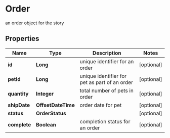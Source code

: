 

# Order

an order object for the story

## Properties

| Name | Type | Description | Notes |
|------------ | ------------- | ------------- | -------------|
|**id** | **Long** | unique identifier for an order |  [optional] |
|**petId** | **Long** | unique identifier for pet as part of an order |  [optional] |
|**quantity** | **Integer** | total number of pets in order |  [optional] |
|**shipDate** | **OffsetDateTime** | order date for pet |  [optional] |
|**status** | **OrderStatus** |  |  [optional] |
|**complete** | **Boolean** | completion status for an order |  [optional] |



